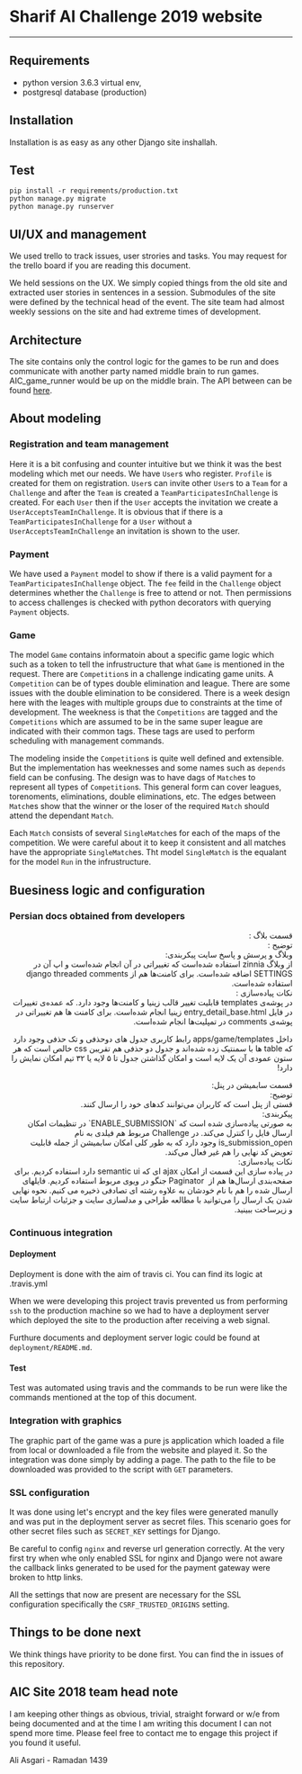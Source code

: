 # Sharif AI Challenge 2019 website

---


## Requirements

*  python version 3.6.3 virtual env,
*  postgresql database (production)

## Installation

Installation is as easy as any other Django site inshallah.

## Test

```
pip install -r requirements/production.txt
python manage.py migrate
python manage.py runserver
```

## UI/UX and management

We used trello to track issues, user strories and tasks. You may request for the trello board if you  are reading this document. 

We held sessions on the UX. We simply copied things from the old site and extracted user stories in sentences in a session. Submodules of the site were defined by the technical head of the event. The site team had almost weekly sessions on the site and had extreme times of development. 


## Architecture

The site contains only the control logic for the games to be run and does communicate with another party named middle brain to run games. AIC_game_runner would be up on the middle brain. The API between can be found [here](https://github.com/SharifAIChallenge/AIC_game_runner). 

## About modeling

### Registration and team management

Here it is a bit confusing and counter intuitive but we think it was the best modeling which met our needs. We have `User`s who register. `Profile` is created for them on registration. `User`s can invite other `User`s to a `Team` for a `Challenge` and after the `Team` is created a `TeamParticipatesInChallenge` is created. For each `User` then if the `User` accepts the invitation we create a `UserAcceptsTeamInChallenge`. It is obvious that if there is a `TeamParticipatesInChallenge` for a `User` without a `UserAcceptsTeamInChallenge` an invitation is shown to the user. 

### Payment

We have used a `Payment` model to show if there is a valid payment for a `TeamParticipatesInChallenge` object. The `fee` feild in the `Challenge` object determines whether the `Challenge` is free to attend or not. Then permissions to access challenges is checked with python decorators with querying `Payment` objects.

### Game

The model `Game` contains informatoin about a specific game logic which such as a token to tell the infrustructure that what `Game` is mentioned in the request. There are `Competition`s in a challenge indicating game units. A `Competition` can be of types double elimination and league. There are some issues with the double elimination to be considered. There is a week design here with the leages with multiple groups due to constraints at the time of development. The weekness is that the `Competitions` are tagged and the `Competitions` which are assumed to be in the same super league are indicated with their common tags. These tags are used to perform scheduling with management commands.

The modeling inside the `Competition`s is quite well defined and extensible. But the implementation has weeknesses and some names such as `depends` field can be confusing. The design was to have dags of `Match`es to represent all types of `Competition`s. This general form can cover leagues, torenoments, eliminations, double eliminations, etc. The edges between `Match`es show that the winner or the loser of the required `Match` should attend the dependant `Match`.

Each `Match` consists of several `SingleMatch`es for each of the maps of the competition. We were careful about it to keep it consistent and all matches have the appropriate `SingleMatch`es. Tht model `SingleMatch` is the equalant for the model `Run` in the infrustructure.

## Buesiness logic and configuration

### Persian docs obtained from developers 

<p dir='rtl' align='right'>
قسمت بلاگ :<br>
توضیح :<br>
وبلاگ و پرسش و پاسخ سایت
پیکربندی:<br>
از وبلاگ zinnia استفاده شده‌است که تغییراتی در آن انجام شده‌است و اپ آن در SETTINGS اضافه شده‌است. برای کامنت‌ها هم از django threaded comments استفاده شده‌است.<br>
نکات پیاده‌سازی :<br>
در پوشه‌ی templates قابلیت تغییر قالب زینیا و کامنت‌ها وجود دارد.  که عمده‌ی تغییرات در فایل entry_detail_base.html زینیا انجام شده‌است. برای کامنت ها هم تغییراتی در پوشه‌ی comments در تمپلیت‌ها انجام شده‌است.
</p>


<p dir='rtl' align='right'>
داخل apps/game/templates رابط کاربری جدول های دوحذفی و تک حذفی وجود دارد که table ها با سمنتیک زده شده‌اند و جدول دو حذفی هم تقریبن css خالص است که هر ستون عمودی آن یک لایه است و امکان گذاشتن جدول تا ۵ لایه یا ۳۲ تیم امکان نمایش را دارد!
</p>

<p dir='rtl' align='right'>
قسمت سابمیشن در پنل:<br>
توضیح:‌ <br>
قستی از پنل است که کاربران می‌توانند کدهای خود را ارسال کنند. <br>
پیکربندی: <br>
به صورتی پیاده‌سازی شده است که ‌‍‍`ENABLE_SUBMISSION` در تنظیمات امکان ارسال فایل را کنترل می‌کند. در Challenge مربوط هم فیلدی به نام  is_submission_open وجود دارد که به طور کلی امکان سابمیشن از جمله قابلیت تعویض کد نهایی را هم غیر فعال می‌کند. <br>
نکات پیاده‌سازی:‌ <br>
در پیاده سازی این قسمت از امکان ajax ای که semantic ui دارد استفاده کردیم. برای صفحه‌بندی ارسال‌ها هم از ‌‌ Paginator  جنگو در ویوی مربوط استفاده کردیم. فایلهای ارسال شده را هم با نام خودشان به علاوه رشته ای تصادفی ذخیره می کنیم. 
نحوه نهایی شدن یک ارسال را می‌توانید با مطالعه طراحی و مدلسازی سایت و جزئیات ارتباط سایت و زیرساخت  ببینید.
</p>

### Continuous integration

#### Deployment

Deployment is done with the aim of travis ci. You can find its logic at .travis.yml

When we were developing this project travis prevented us from performing `ssh` to the production machine so we had to have a deployment server which deployed the site to the production after receiving a web signal. 

Furthure documents and deployment server logic could be found at `deployment/README.md`.

#### Test

Test was automated using travis and the commands to be run were like the commands mentioned at the top of this document. 

### Integration with graphics

The graphic part of the game was a pure js application which loaded a file from local or downloaded a file from the website and played it. So the integration was done simply by adding a page. The path to the file to be downloaded was provided to the script with `GET` parameters.

### SSL configuration

It was done using let's encrypt and the key files were generated manully and was put in the deployment server as secret files. This scenario goes for other secret files such as `SECRET_KEY` settings for Django. 

Be careful to config `nginx` and reverse url generation correctly. At the very first try when whe only enabled SSL for nginx and Django were not aware the callback links generated to be used for the payment gateway were broken to http links. 

All the settings that now are present are necessary for the SSL configuration specifically the `CSRF_TRUSTED_ORIGINS` setting.

## Things to be done next

We think things have priority to be done first. You can find the in issues of this repository. 

## AIC Site 2018 team head note

I am keeping other things as obvious, trivial, straight forward or w/e from being documented and at the time I am writing this document I can not spend more time. Please feel free to contact me to engage this project if you found it useful. 

Ali Asgari - Ramadan 1439
